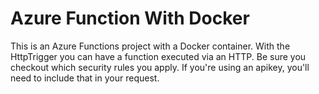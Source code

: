 # Azure Function With Docker
This is an Azure Functions project with a Docker container.
With the HttpTrigger you can have a function executed via an HTTP.
Be sure you checkout which security rules you apply.
If you're using an apikey, you'll need to include that in your request.

